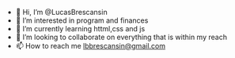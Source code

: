 - 👋 Hi, I’m @LucasBrescansin
- 👀 I’m interested in program and finances
- 🌱 I’m currently learning httml,css and js
- 💞️ I’m looking to collaborate on everything that is within my reach
- 📫 How to reach me lbbrescansin@gmail.com

<!---
LucasBrescansin/LucasBrescansin is a ✨ special ✨ repository because its `README.md` (this file) appears on your GitHub profile.
You can click the Preview link to take a look at your changes.
--->
